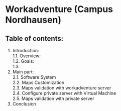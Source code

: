 # Workadventure (Campus Nordhausen)

## Table of contents:
1. Introduction:  
    1.1. Overview:  
    1.2. Goals:  
    1.3.   
2. Main part:  
    2.1. Software System  
    2.2. Maps Customization  
    2.3. Maps validation with workadventure server  
    2.4. Configure private server with Virtual Machine  
    2.5. Maps validation with private server  
3. Conclusion  
